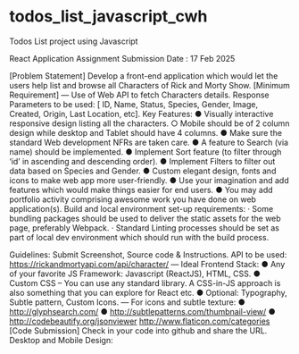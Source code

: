 # todos_list_javascript_cwh
Todos List project using Javascript 

React Application Assignment  						Submission Date :  17 Feb 2025


[Problem Statement]
Develop a front-end application which would let the users help list and browse all Characters of Rick and Morty Show.
[Minimum Requirement]
— Use of Web API to fetch Characters details.
Response Parameters to be used:
[ ID, Name, Status, Species, Gender, Image, Created, Origin, Last Location, etc].
Key Features:
● Visually interactive responsive design listing all the characters.
○ Mobile should be of 2 column design while desktop and Tablet should have 4 columns.
● Make sure the standard Web development NFRs are taken care.
● A feature to Search (via name) should be implemented.
● Implement Sort feature (to filter through ‘id’ in ascending and descending order).
● Implement Filters to filter out data based on Species and Gender.
● Custom elegant design, fonts and icons to make web app more user-friendly.
● Use your imagination and add features which would make things easier for end users.
● You may add portfolio activity comprising awesome work you have done on web application(s).
Build and local environment set-up requirements:
· Some bundling packages should be used to deliver the static assets for the web page, preferably Webpack.
· Standard Linting processes should be set as part of local dev environment which should run with the build process.
 

Guidelines:
Submit Screenshot, Source code & Instructions.
API to be used: https://rickandmortyapi.com/api/character/ 
— Ideal Frontend Stack:
● Any of your favorite JS Framework: Javascript (ReactJS), HTML, CSS.
● Custom CSS – You can use any standard library. A CSS-in-JS approach is also something that you can explore for React etc.
● Optional: Typography, Subtle pattern, Custom Icons.
— For icons and subtle texture:
● http://glyphsearch.com/
● http://subtlepatterns.com/thumbnail-view/
● http://codebeautify.org/jsonviewer
http://www.flaticon.com/categories
[Code Submission]
Check in your code into github and share the URL.
Desktop and Mobile Design:
 

 

